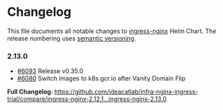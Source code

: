 # Changelog

This file documents all notable changes to [ingress-nginx](https://github.com/ideacatlab/infra-nginx-ingress-trial) Helm Chart. The release numbering uses [semantic versioning](http://semver.org).

### 2.13.0

* [#6093](https://github.com/ideacatlab/infra-nginx-ingress-trial/pull/6093) Release v0.35.0
* [#6080](https://github.com/ideacatlab/infra-nginx-ingress-trial/pull/6080) Switch images to k8s.gcr.io after Vanity Domain Flip

**Full Changelog**: https://github.com/ideacatlab/infra-nginx-ingress-trial/compare/ingress-nginx-2.12.1...ingress-nginx-2.13.0
